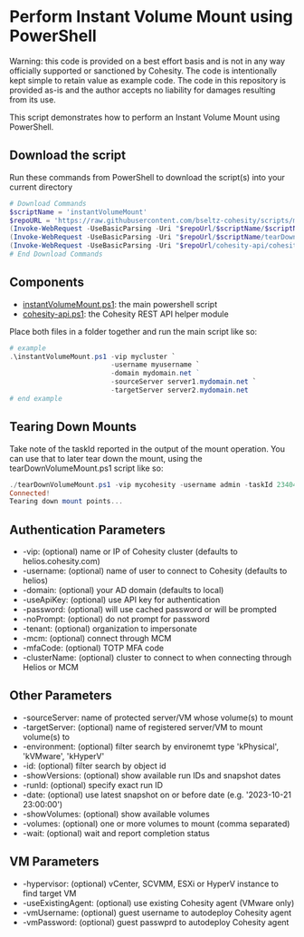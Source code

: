 # Perform Instant Volume Mount using PowerShell

Warning: this code is provided on a best effort basis and is not in any way officially supported or sanctioned by Cohesity. The code is intentionally kept simple to retain value as example code. The code in this repository is provided as-is and the author accepts no liability for damages resulting from its use.

This script demonstrates how to perform an Instant Volume Mount using PowerShell.

## Download the script

Run these commands from PowerShell to download the script(s) into your current directory

```powershell
# Download Commands
$scriptName = 'instantVolumeMount'
$repoURL = 'https://raw.githubusercontent.com/bseltz-cohesity/scripts/master/powershell'
(Invoke-WebRequest -UseBasicParsing -Uri "$repoUrl/$scriptName/$scriptName.ps1").content | Out-File "$scriptName.ps1"; (Get-Content "$scriptName.ps1") | Set-Content "$scriptName.ps1"
(Invoke-WebRequest -UseBasicParsing -Uri "$repoUrl/$scriptName/tearDownVolumeMount.ps1").content | Out-File "tearDownVolumeMount.ps1"; (Get-Content "tearDownVolumeMount.ps1") | Set-Content "tearDownVolumeMount.ps1"
(Invoke-WebRequest -UseBasicParsing -Uri "$repoUrl/cohesity-api/cohesity-api.ps1").content | Out-File cohesity-api.ps1; (Get-Content cohesity-api.ps1) | Set-Content cohesity-api.ps1
# End Download Commands
```

## Components

* [instantVolumeMount.ps1](https://raw.githubusercontent.com/bseltz-cohesity/scripts/master/powershell/instantVolumeMount/instantVolumeMount.ps1): the main powershell script
* [cohesity-api.ps1](https://raw.githubusercontent.com/bseltz-cohesity/scripts/master/powershell/cohesity-api/cohesity-api.ps1): the Cohesity REST API helper module

Place both files in a folder together and run the main script like so:

```powershell
# example
.\instantVolumeMount.ps1 -vip mycluster `
                         -username myusername `
                         -domain mydomain.net ` 
                         -sourceServer server1.mydomain.net `
                         -targetServer server2.mydomain.net
# end example
```

## Tearing Down Mounts

Take note of the taskId reported in the output of the mount operation. You can use that to later tear down the mount, using the tearDownVolumeMount.ps1 script like so:

```powershell
./tearDownVolumeMount.ps1 -vip mycohesity -username admin -taskId 23404
Connected!
Tearing down mount points...
```

## Authentication Parameters

* -vip: (optional) name or IP of Cohesity cluster (defaults to helios.cohesity.com)
* -username: (optional) name of user to connect to Cohesity (defaults to helios)
* -domain: (optional) your AD domain (defaults to local)
* -useApiKey: (optional) use API key for authentication
* -password: (optional) will use cached password or will be prompted
* -noPrompt: (optional) do not prompt for password
* -tenant: (optional) organization to impersonate
* -mcm: (optional) connect through MCM
* -mfaCode: (optional) TOTP MFA code
* -clusterName: (optional) cluster to connect to when connecting through Helios or MCM

## Other Parameters

* -sourceServer: name of protected server/VM whose volume(s) to mount
* -targetServer: (optional) name of registered server/VM to mount volume(s) to
* -environment: (optional) filter search by environemt type 'kPhysical', 'kVMware', 'kHyperV'
* -id: (optional) filter search by object id
* -showVersions: (optional) show available run IDs and snapshot dates
* -runId: (optional) specify exact run ID
* -date: (optional) use latest snapshot on or before date (e.g. '2023-10-21 23:00:00')
* -showVolumes: (optional) show available volumes
* -volumes: (optional) one or more volumes to mount (comma separated)
* -wait: (optional) wait and report completion status

## VM Parameters

* -hypervisor: (optional) vCenter, SCVMM, ESXi or HyperV instance to find target VM
* -useExistingAgent: (optional) use existing Cohesity agent (VMware only)
* -vmUsername: (optional) guest username to autodeploy Cohesity agent
* -vmPassword: (optional) guest passwprd to autodeploy Cohesity agent

